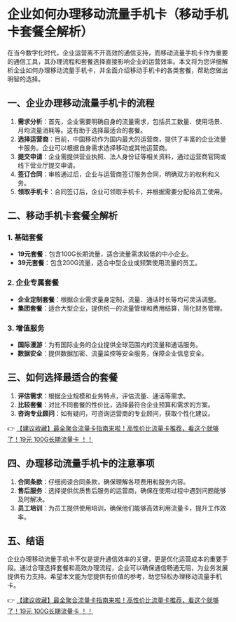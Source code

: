 # 企业如何办理移动流量手机卡（移动手机卡套餐全解析）

在当今数字化时代，企业运营离不开高效的通信支持，而移动流量手机卡作为重要的通信工具，其办理流程和套餐选择直接影响企业的运营效率。本文将为您详细解析企业如何办理移动流量手机卡，并全面介绍移动手机卡的各类套餐，帮助您做出明智的选择。

## 一、企业办理移动流量手机卡的流程

1. **需求分析**：首先，企业需要明确自身的流量需求，包括员工数量、使用场景、月均流量消耗等。这有助于选择最适合的套餐。
2. **选择运营商**：目前，中国移动作为国内最大的运营商，提供了丰富的企业流量卡服务。企业可以根据自身需求选择移动或其他运营商。
3. **提交申请**：企业需提供营业执照、法人身份证等相关资料，通过运营商官网或线下营业厅提交申请。
4. **签订合同**：审核通过后，企业与运营商签订服务合同，明确双方的权利和义务。
5. **领取手机卡**：合同签订后，企业可领取手机卡，并根据需要分配给员工使用。

## 二、移动手机卡套餐全解析

### 1. **基础套餐**
- **19元套餐**：包含100G长期流量，适合流量需求较低的中小企业。
- **39元套餐**：包含200G流量，适合中型企业或频繁使用流量的员工。

### 2. **企业专属套餐**
- **企业定制套餐**：根据企业需求量身定制，流量、通话时长等均可灵活调整。
- **集团套餐**：适合大型企业，提供统一的流量管理和费用结算，简化财务管理。

### 3. **增值服务**
- **国际漫游**：为有国际业务的企业提供全球范围内的流量和通话服务。
- **数据安全**：提供数据加密、流量监控等安全服务，保障企业信息安全。

## 三、如何选择最适合的套餐

1. **评估需求**：根据企业规模和业务特点，评估流量、通话等需求。
2. **比较套餐**：对比不同套餐的性价比，选择最符合企业预算和需求的方案。
3. **咨询专业顾问**：如有疑问，可咨询运营商的专业顾问，获取个性化建议。

👉 [【建议收藏】最全聚合流量卡指南来啦！高性价比流量卡推荐，看这个就够了！19元 100G长期流量卡 ！！](https://bit.ly/Liuliangka)

## 四、办理移动流量手机卡的注意事项

1. **合同条款**：仔细阅读合同条款，确保理解各项费用和服务内容。
2. **售后服务**：选择提供优质售后服务的运营商，确保在使用过程中遇到问题能够及时解决。
3. **员工培训**：为员工提供使用培训，确保他们能够高效利用流量卡，提升工作效率。

## 五、结语

企业办理移动流量手机卡不仅是提升通信效率的关键，更是优化运营成本的重要手段。通过合理选择套餐和高效办理流程，企业可以确保通信畅通无阻，为业务发展提供有力支持。希望本文能为您提供有价值的参考，助您轻松办理移动流量手机卡。

👉 [【建议收藏】最全聚合流量卡指南来啦！高性价比流量卡推荐，看这个就够了！19元 100G长期流量卡 ！！](https://bit.ly/Liuliangka)
